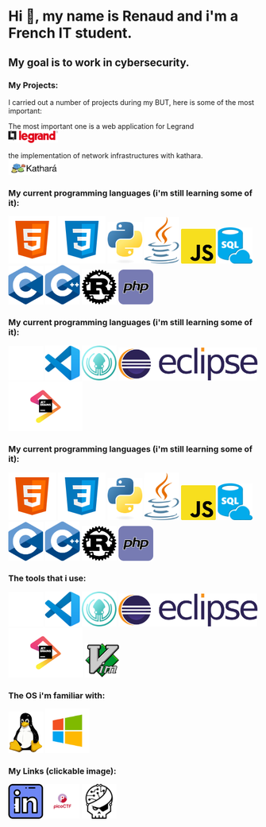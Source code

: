 # Hi 👋, my name is Renaud and i'm a French IT student.

## My goal is to work in cybersecurity.

### My Projects:

I carried out a number of projects during my BUT, here is some of the most important:

The most important one is a web application for Legrand <br>
<img src="./media/Logo_Legrand.png" alt="legrand" width="100">

the implementation of network infrastructures with kathara. <br>
<img src="media/kathara.png" alt="kathara" width="100">

### My current programming languages (i'm still learning some of it):

![html](./media/html.png)
![css](./media/css.png)
<img src="./media/python.png" alt="python" width="70"/>
<img src="./media/java.png" alt="java" width="70">
<img src="./media/javascript.png" alt="JS" width="70">
<img src="./media/SQL.png" alt="SQL" width="70">
<img src="./media/C.svg" alt="C" width="70">
<img src="./media/C++.svg" alt="C++" width="70">
<img src="media/rust.png" alt="rust" width="70">
<img src="./media/php.webp" alt="php" width="70">

### My current programming languages (i'm still learning some of it):

<img src="./media/github.png" alt="github" width="70">
<img src="./media/VSC.svg" alt="vsc" width="70">
<img src="./media/gitkraken.svg" alt="gitkraken" width="70">
<img src="./media/eclipse.svg" alt="eclipse" width="280">
<img src="./media/JetBrains.svg" alt="JB" width="150">

### My current programming languages (i'm still learning some of it):

![html](./media/html.png)
![css](./media/css.png)
<img src="./media/python.png" alt="python" width="70"/>
<img src="./media/java.png" alt="java" width="70">
<img src="./media/javascript.png" alt="JS" width="70">
<img src="./media/SQL.png" alt="SQL" width="70">
<img src="./media/C.svg" alt="C" width="70">
<img src="./media/C++.svg" alt="C++" width="70">
<img src="media/rust.png" alt="rust" width="70">
<img src="./media/php.webp" alt="php" width="70">

### The tools that i use:

<img src="./media/github.png" alt="github" width="70">
<img src="./media/VSC.svg" alt="vsc" width="70">
<img src="./media/gitkraken.svg" alt="gitkraken" width="70">
<img src="./media/eclipse.svg" alt="eclipse" width="280">
<img src="./media/JetBrains.svg" alt="JB" width="150">
<img src="./media/vim.webp" alt="vim" width="70">

### The OS i'm familiar with:

<img src="./media/Tux.webp" alt="tux" width="70">
<img src="./media/windows.png" alt="windows" width="90">

### My Links (clickable image):

<a href="https://www.linkedin.com/in/renaud-abdellou-genestier-a5ba07297/"><img src ="./media/linkedin.png" alt="linkedin" width="70"></a>
<a href="https://play.picoctf.org/users/WiisteeR"><img src="./media/picoctf.png" alt="picoctf" width="70"></a>
<a href="https://www.root-me.org/WiisteeR-865316?lang=fr#170769b896f5b38adcf91b28b7dddd26"><img src="./media/rootme.jpg" alt="picoctf" width="70"></a>
